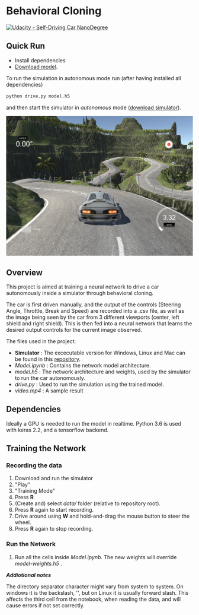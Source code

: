 # Behavioral Cloning

[![Udacity - Self-Driving Car NanoDegree](https://s3.amazonaws.com/udacity-sdc/github/shield-carnd.svg)](http://www.udacity.com/drive)

Quick Run
---

* Install dependencies
* [Download model](https://drive.google.com/file/d/1wOHHasGP3zMBEGJmsXD9jYiH-7hTVMwU/view?usp=sharing).

To run the simulation in autonomous mode run (after having installed all dependencies)

```sh
python drive.py model.h5
```

and then start the simulator in *autonomous* mode ([download simulator]( https://github.com/udacity/self-driving-car-sim )).

![alt text](examples/sim_image.png)

Overview
---

This project is aimed at training a neural network to drive a car autonomously inside a simulator through behavioral cloning. 

The car is first driven manually, and the output of the controls (Steering Angle, Throttle, Break and Speed) are recorded into a .csv file, as well as the image being seen by the car from 3 different viewports (center, left shield and right shield). This is then fed into a neural network that learns the desired output controls for the current image observed. 

The files used in the project:

* **Simulator** : The excecutable version for Windows, Linux and Mac can be found in this [repository]( https://github.com/udacity/self-driving-car-sim ). 
* *Model.ipynb* : Contains the network model architecture. 
* *model.h5* : The network architecture and weights, used by the simulator to run the car autonomously. 
* *drive.py* : Used to run the simulation using the trained model. 
* *video.mp4* : A sample result

Dependencies
---

Ideally a GPU is needed to run the model in realtime. Python 3.6 is used with keras 2.2, and a tensorflow backend. 

Training the Network
---

### Recording the data

1. Download and run the simulator
2. "Play"
3. "Training Mode"
4. Press **R**
5. (Create and) select *data/* folder (relative to repository root).
6. Press **R** again to start recording. 
7. Drive around using **W** and hold-and-drag the mouse button to steer the wheel. 
8. Press **R** again to stop recording. 

### Run the Network

1. Run all the cells inside *Model.ipynb*. The new weights will override *model-weights.h5* .

***Addiotional notes***

The directory separator character might vary from system to system. On windows it is the backslash, '\', but on Linux it is usually forward slash. This affects the third cell from the notebook, when reading the data, and will cause errors if not set correctly. 
